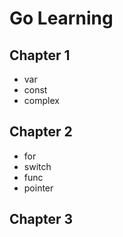 # Go Learning

## Chapter 1 

- var
- const
- complex

## Chapter 2 

- for
- switch
- func
- pointer

## Chapter 3